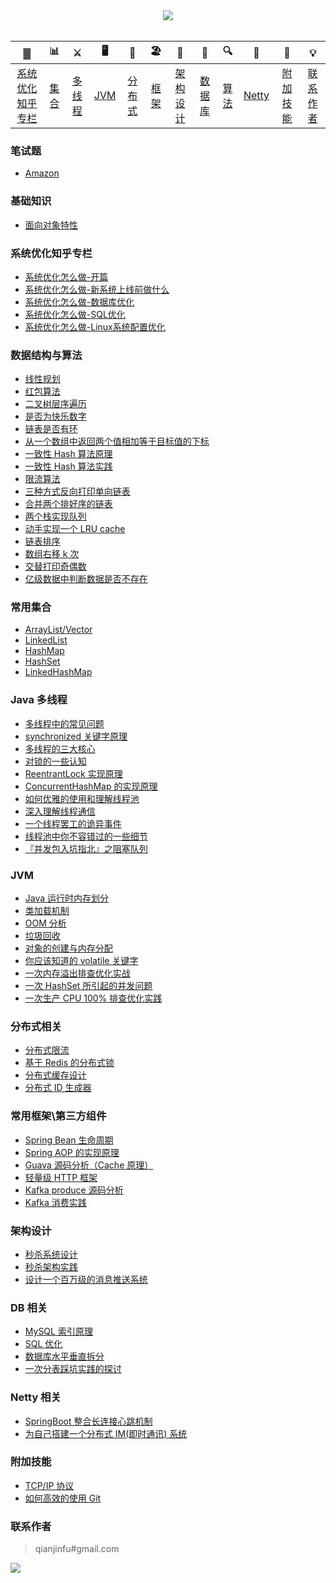 <div align="center">  

<img src="https://jsong-data.oss-cn-hangzhou.aliyuncs.com/image/json_logo.jpg" width=""/> 
<br/>

</div><br>


| ▓ | 📊 |⚔️ | 🖥 | 🚏 | 🏖  | 🌁| 📮 | 🔍 | 🚀 | 🌈 |💡
| :--------: | :--------: | :---------: | :---------: | :---------: | :---------: | :---------:| :---------: | :-------: | :-------:| :------:|:------:|
| [系统优化知乎专栏](#系统优化知乎专栏) | [集合](#常用集合) | [多线程](#java-多线程)|[JVM](#jvm) | [分布式](#分布式相关) |[框架](#常用框架第三方组件)|[架构设计](#架构设计)| [数据库](#db-相关) |[算法](#数据结构与算法)|[Netty](#netty-相关)| [附加技能](#附加技能)|[联系作者](#联系作者) |

### 笔试题
- [Amazon](https://github.com/changsong/jsong/blob/master/src/main/java/com/jsong/interview/amazon/TreasureTruck.java)

### 基础知识
- [面向对象特性](https://github.com/changsong/jsong/blob/master/src/main/java/com/jsong/oop/)

### 系统优化知乎专栏
- [系统优化怎么做-开篇](https://zhuanlan.zhihu.com/p/39459464)
- [系统优化怎么做-新系统上线前做什么](https://zhuanlan.zhihu.com/p/39498511)
- [系统优化怎么做-数据库优化](https://zhuanlan.zhihu.com/p/39658503)
- [系统优化怎么做-SQL优化](https://zhuanlan.zhihu.com/p/39736653)
- [系统优化怎么做-Linux系统配置优化](https://zhuanlan.zhihu.com/p/39983734)

### 数据结构与算法
- [线性规划](https://github.com/changsong/jsong/blob/master/src/main/java/com/jsong/algorithm/linear_program/LinearProgram.java)
- [红包算法](https://github.com/changsong/jsong/blob/master/src/main/java/com/jsong/red/RedPacket.java)
- [二叉树层序遍历](https://github.com/changsong/jsong/blob/master/src/main/java/com/jsong/algorithm/BinaryNode.java#L76-L101)
- [是否为快乐数字](https://github.com/changsong/jsong/blob/master/src/main/java/com/jsong/algorithm/HappyNum.java#L38-L55)
- [链表是否有环](https://github.com/changsong/jsong/blob/master/src/main/java/com/jsong/algorithm/LinkLoop.java#L32-L59)
- [从一个数组中返回两个值相加等于目标值的下标](https://github.com/changsong/jsong/blob/master/src/main/java/com/jsong/algorithm/TwoSum.java#L38-L59)
- [一致性 Hash 算法原理](https://github.com/changsong/jsong/blob/master/md/Consistent-Hash.md)
- [一致性 Hash 算法实践](https://github.com/changsong/jsong/blob/master/docs/algorithm/consistent-hash-implement.md)
- [限流算法](https://github.com/changsong/jsong/blob/master/md/Limiting.md)
- [三种方式反向打印单向链表](https://github.com/changsong/jsong/blob/master/src/main/java/com/jsong/algorithm/ReverseNode.java)
- [合并两个排好序的链表](https://github.com/changsong/jsong/blob/master/src/main/java/com/jsong/algorithm/MergeTwoSortedLists.java)
- [两个栈实现队列](https://github.com/changsong/jsong/blob/master/src/main/java/com/jsong/algorithm/TwoStackQueue.java)
- [动手实现一个 LRU cache](http://jsong.top/2018/04/07/algorithm/LRU-cache/)
- [链表排序](src/main/java/com/jsong/algorithm/LinkedListMergeSort.java)
- [数组右移 k 次](src/main/java/com/jsong/algorithm/ArrayKShift.java)
- [交替打印奇偶数](https://github.com/changsong/jsong/blob/master/src/main/java/com/jsong/actual/TwoThread.java)
- [亿级数据中判断数据是否不存在](https://github.com/changsong/jsong/blob/master/docs/algorithm/guava-bloom-filter.md) 

### 常用集合
- [ArrayList/Vector](https://github.com/changsong/jsong/blob/master/md/ArrayList.md)
- [LinkedList](https://github.com/changsong/jsong/blob/master/md/LinkedList.md)
- [HashMap](https://github.com/changsong/jsong/blob/master/md/HashMap.md)
- [HashSet](https://github.com/changsong/jsong/blob/master/md/collection/HashSet.md)
- [LinkedHashMap](https://github.com/changsong/jsong/blob/master/md/collection/LinkedHashMap.md)

### Java 多线程
- [多线程中的常见问题](https://github.com/changsong/jsong/blob/master/md/Thread-common-problem.md)
- [synchronized 关键字原理](https://github.com/changsong/jsong/blob/master/md/Synchronize.md)
- [多线程的三大核心](https://github.com/changsong/jsong/blob/master/md/Threadcore.md)
- [对锁的一些认知](https://github.com/changsong/jsong/blob/master/md/Java-lock.md)
- [ReentrantLock 实现原理 ](https://github.com/changsong/jsong/blob/master/md/ReentrantLock.md)
- [ConcurrentHashMap 的实现原理](https://github.com/changsong/jsong/blob/master/md/ConcurrentHashMap.md)
- [如何优雅的使用和理解线程池](https://github.com/changsong/jsong/blob/master/md/ThreadPoolExecutor.md)
- [深入理解线程通信](https://github.com/changsong/jsong/blob/master/md/concurrent/thread-communication.md)
- [一个线程罢工的诡异事件](docs/thread/thread-gone.md)
- [线程池中你不容错过的一些细节](docs/thread/thread-gone2.md)
- [『并发包入坑指北』之阻塞队列](docs/thread/ArrayBlockingQueue.md)

### JVM
- [Java 运行时内存划分](https://github.com/changsong/jsong/blob/master/md/MemoryAllocation.md)
- [类加载机制](https://github.com/changsong/jsong/blob/master/md/ClassLoad.md)
- [OOM 分析](https://github.com/changsong/jsong/blob/master/md/OOM-analysis.md)
- [垃圾回收](https://github.com/changsong/jsong/blob/master/md/GarbageCollection.md)
- [对象的创建与内存分配](https://github.com/changsong/jsong/blob/master/md/newObject.md)
- [你应该知道的 volatile 关键字](https://github.com/changsong/jsong/blob/master/md/concurrent/volatile.md)
- [一次内存溢出排查优化实战](https://jsong.top/2018/08/29/java-senior/OOM-Disruptor/)
- [一次 HashSet 所引起的并发问题](docs/jvm/JVM-concurrent-HashSet-problem.md)
- [一次生产 CPU 100% 排查优化实践](docs/jvm/cpu-percent-100.md)

### 分布式相关
- [分布式限流](http://jsong.top/2018/04/28/sbc/sbc7-Distributed-Limit/)
- [基于 Redis 的分布式锁](http://jsong.top/2018/03/29/distributed-lock/distributed-lock-redis/)
- [分布式缓存设计](https://github.com/changsong/jsong/blob/master/md/Cache-design.md)
- [分布式 ID 生成器](https://github.com/changsong/jsong/blob/master/md/ID-generator.md)

### 常用框架\第三方组件
- [Spring Bean 生命周期](https://github.com/changsong/jsong/blob/master/md/spring/spring-bean-lifecycle.md)
- [Spring AOP 的实现原理](https://github.com/changsong/jsong/blob/master/md/SpringAOP.md) 
- [Guava 源码分析（Cache 原理）](https://jsong.top/2018/06/13/guava/guava-cache/)
- [轻量级 HTTP 框架](https://github.com/jsong/cicada)
- [Kafka produce 源码分析](https://github.com/changsong/jsong/blob/master/md/kafka/kafka-product.md)
- [Kafka 消费实践](https://github.com/changsong/jsong/blob/master/docs/frame/kafka-consumer.md)

### 架构设计
- [秒杀系统设计](https://github.com/changsong/jsong/blob/master/md/Spike.md)
- [秒杀架构实践](http://jsong.top/2018/05/07/ssm/SSM18-seconds-kill/)
- [设计一个百万级的消息推送系统](https://github.com/changsong/jsong/blob/master/md/architecture-design/million-sms-push.md)

### DB 相关
- [MySQL 索引原理](https://github.com/changsong/jsong/blob/master/md/MySQL-Index.md)
- [SQL 优化](https://github.com/changsong/jsong/blob/master/md/SQL-optimization.md)
- [数据库水平垂直拆分](https://github.com/changsong/jsong/blob/master/md/DB-split.md)
- [一次分表踩坑实践的探讨](docs/db/sharding-db.md)

### Netty 相关
- [SpringBoot 整合长连接心跳机制](https://jsong.top/2018/05/24/netty/Netty(1)TCP-Heartbeat/)
- [为自己搭建一个分布式 IM(即时通讯) 系统](https://github.com/jsong/cim)

### 附加技能
- [TCP/IP 协议](https://github.com/changsong/jsong/blob/master/md/TCP-IP.md)
- [如何高效的使用 Git](https://github.com/changsong/jsong/blob/master/md/additional-skills/how-to-use-git-efficiently.md)


### 联系作者
> qianjinfu#gmail.com

<img src="https://jsong-data.oss-cn-hangzhou.aliyuncs.com/image/qrcode_for_123_code.jpg" /> 
